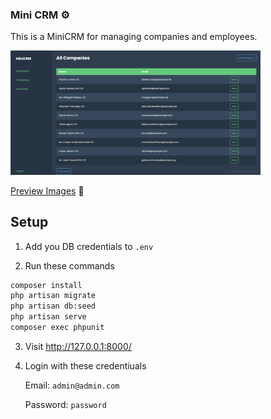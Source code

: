 ### Mini CRM ⚙️

This is a MiniCRM for managing companies and employees.

<img width="400" src="https://raw.githubusercontent.com/adamcurzon/tritility-mini-crm/main/preview/Screenshot%202023-11-08%20at%2015.39.33.png" />

[Preview Images](123) 🎇

## Setup

1. Add you DB credentials to `.env`

2. Run these commands

```bash
composer install
php artisan migrate
php artisan db:seed
php artisan serve
composer exec phpunit
```

3. Visit http://127.0.0.1:8000/

4. Login with these credentiuals

    Email: `admin@admin.com`

    Password: `password`
